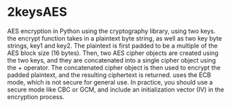 # 2keysAES
 AES encryption in Python using the cryptography library, using two keys.
 the encrypt function takes in a plaintext byte string, as well as two key byte strings, key1 and key2. 
 The plaintext is first padded to be a multiple of the AES block size (16 bytes). 
 Then, two AES cipher objects are created using the two keys, and they are concatenated into a single cipher object using the + operator. 
 The concatenated cipher object is then used to encrypt the padded plaintext, and the resulting ciphertext is returned.
  uses the ECB mode, which is not secure for general use. In practice, you should use a secure mode like CBC or GCM, and include an initialization vector (IV) in the encryption process.
